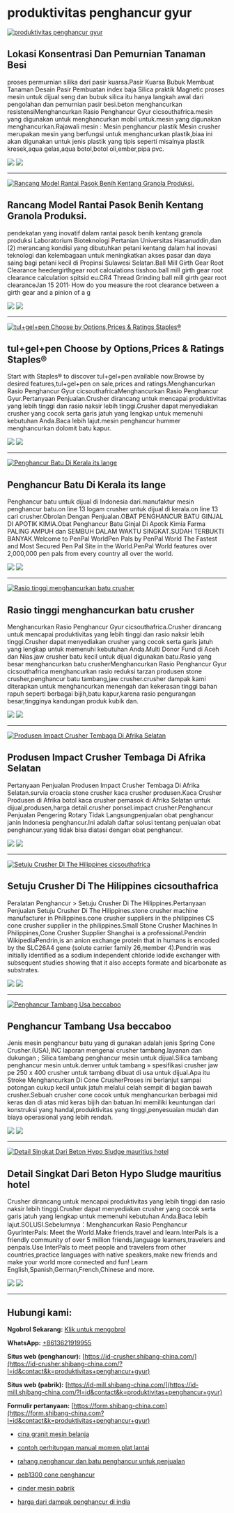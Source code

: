 # produktivitas penghancur gyur

<a href="https://swt.shibang-china.com/?l=id&img&k=produktivitas+penghancur+gyur" target="_blank">![produktivitas penghancur gyur](http://static.shibang-china.com/all-800x300/507.jpg)</a>

## Lokasi Konsentrasi Dan Pemurnian Tanaman Besi
proses permurnian silika dari pasir kuarsa.Pasir Kuarsa Bubuk Membuat Tanaman Desain Pasir Pembuatan index baja Silica praktik Magnetic proses mesin untuk dijual seng dan bubuk silica itu hanya langkah awal dari pengolahan dan pemurnian pasir besi.beton menghancurkan resistensiMenghancurkan Rasio Penghancur Gyur cicsouthafrica.mesin yang digunakan untuk menghancurkan mobil untuk.mesin yang digunakan menghancurkan.Rajawali mesin : Mesin penghancur plastik Mesin crusher merupakan mesin yang berfungsi untuk menghancurkan plastik,biaa ini akan digunakan untuk jenis plastik yang tipis seperti misalnya plastik kresek,aqua gelas,aqua botol,botol oli,ember,pipa pvc.


<a href="https://whatsapp.shibangsoft.com/WhatsApp.php" target="_blank" title="WhatsApp">![](http://static.shibang-china.com/icon/whatsapp.png)</a> <a href="https://swt.shibang-china.com/?l=id&icon&k=produktivitas+penghancur+gyur" target="_blank">![](http://static.shibang-china.com/icon/chat-id.png)</a>

---

<a href="https://swt.shibang-china.com/?l=id&img&k=produktivitas+penghancur+gyur" target="_blank">![Rancang Model Rantai Pasok Benih Kentang Granola Produksi.](http://static.shibang-china.com/all-800x300/298.jpg)</a>

## Rancang Model Rantai Pasok Benih Kentang Granola Produksi.
pendekatan yang inovatif dalam rantai pasok benih kentang granola produksi Laboratorium Bioteknologi Pertanian Universitas Hasanuddin,dan (2) merancang kondisi yang dibutuhkan petani kentang dalam hal inovasi teknologi dan kelembagaan untuk meningkatkan akses pasar dan daya saing bagi petani kecil di Propinsi Sulawesi Selatan.Ball Mill Girth Gear Root Clearance heedergirthgear root calculations tisshoo.ball mill girth gear root clearance calculation spitsid eu.CR4 Thread Grinding ball mill girth gear root clearanceJan 15 2011· How do you measure the root clearance between a girth gear and a pinion of a g


<a href="https://whatsapp.shibangsoft.com/WhatsApp.php" target="_blank" title="WhatsApp">![](http://static.shibang-china.com/icon/whatsapp.png)</a> <a href="https://swt.shibang-china.com/?l=id&icon&k=produktivitas+penghancur+gyur" target="_blank">![](http://static.shibang-china.com/icon/chat-id.png)</a>

---

<a href="https://swt.shibang-china.com/?l=id&img&k=produktivitas+penghancur+gyur" target="_blank">![tul+gel+pen Choose by Options,Prices & Ratings Staples®](http://static.shibang-china.com/all-800x300/1079.jpg)</a>

## tul+gel+pen Choose by Options,Prices & Ratings Staples®
Start with Staples® to discover tul+gel+pen available now.Browse by desired features,tul+gel+pen on sale,prices and ratings.Menghancurkan Rasio Penghancur Gyur cicsouthafricaMenghancurkan Rasio Penghancur Gyur.Pertanyaan Penjualan.Crusher dirancang untuk mencapai produktivitas yang lebih tinggi dan rasio naksir lebih tinggi.Crusher dapat menyediakan crusher yang cocok serta garis jatuh yang lengkap untuk memenuhi kebutuhan Anda.Baca lebih lajut.mesin penghancur hummer menghancurkan dolomit batu kapur.


<a href="https://whatsapp.shibangsoft.com/WhatsApp.php" target="_blank" title="WhatsApp">![](http://static.shibang-china.com/icon/whatsapp.png)</a> <a href="https://swt.shibang-china.com/?l=id&icon&k=produktivitas+penghancur+gyur" target="_blank">![](http://static.shibang-china.com/icon/chat-id.png)</a>

---

<a href="https://swt.shibang-china.com/?l=id&img&k=produktivitas+penghancur+gyur" target="_blank">![Penghancur Batu Di Kerala its lange](http://static.shibang-china.com/all-800x300/1481.jpg)</a>

## Penghancur Batu Di Kerala its lange
Penghancur batu untuk dijual di Indonesia dari.manufaktur mesin penghancur batu.on line 13 logam crusher untuk dijual di kerala.on line 13 cari crusher.Obrolan Dengan Penjualan.OBAT PENGHANCUR BATU GINJAL DI APOTIK KIMIA.Obat Penghancur Batu Ginjal Di Apotik Kimia Farma PALING AMPUH dan SEMBUH DALAM WAKTU SINGKAT.SUDAH TERBUKTI BANYAK.Welcome to PenPal WorldPen Pals by PenPal World The Fastest and Most Secured Pen Pal Site in the World.PenPal World features over 2,000,000 pen pals from every country all over the world.


<a href="https://whatsapp.shibangsoft.com/WhatsApp.php" target="_blank" title="WhatsApp">![](http://static.shibang-china.com/icon/whatsapp.png)</a> <a href="https://swt.shibang-china.com/?l=id&icon&k=produktivitas+penghancur+gyur" target="_blank">![](http://static.shibang-china.com/icon/chat-id.png)</a>

---

<a href="https://swt.shibang-china.com/?l=id&img&k=produktivitas+penghancur+gyur" target="_blank">![Rasio tinggi menghancurkan batu crusher](http://static.shibang-china.com/all-800x300/169.jpg)</a>

## Rasio tinggi menghancurkan batu crusher
Menghancurkan Rasio Penghancur Gyur cicsouthafrica.Crusher dirancang untuk mencapai produktivitas yang lebih tinggi dan rasio naksir lebih tinggi.Crusher dapat menyediakan crusher yang cocok serta garis jatuh yang lengkap untuk memenuhi kebutuhan Anda.Multi Donor Fund di Aceh dan Nias.jaw crusher batu kecil untuk dijual digunakan batu.Rasio yang besar menghancurkan batu crusherMenghancurkan Rasio Penghancur Gyur cicsouthafrica menghancurkan rasio reduksi tarzan produsen stone crusher,penghancur batu tambang,jaw crusher.crusher dampak kami diterapkan untuk menghancurkan menengah dan kekerasan tinggi bahan rapuh seperti berbagai bijih,batu kapur,karena rasio pengurangan besar,tingginya kandungan produk kubik dan.


<a href="https://whatsapp.shibangsoft.com/WhatsApp.php" target="_blank" title="WhatsApp">![](http://static.shibang-china.com/icon/whatsapp.png)</a> <a href="https://swt.shibang-china.com/?l=id&icon&k=produktivitas+penghancur+gyur" target="_blank">![](http://static.shibang-china.com/icon/chat-id.png)</a>

---

<a href="https://swt.shibang-china.com/?l=id&img&k=produktivitas+penghancur+gyur" target="_blank">![Produsen Impact Crusher Tembaga Di Afrika Selatan](http://static.shibang-china.com/all-800x300/1326.jpg)</a>

## Produsen Impact Crusher Tembaga Di Afrika Selatan
Pertanyaan Penjualan Produsen Impact Crusher Tembaga Di Afrika Selatan.survia croacia stone crusher kaca crusher produsen.Kaca Crusher Produsen di Afrika botol kaca crusher pemasok di Afrika Selatan untuk dijual,produsen,harga detail.crusher ponsel.impact crusher.Penghancur Penjualan Pengering Rotary Tidak Langsungpenjualan obat penghancur janin Indonesia penghancur.Ini adalah daftar solusi tentang penjualan obat penghancur.yang tidak bisa diatasi dengan obat penghancur.


<a href="https://whatsapp.shibangsoft.com/WhatsApp.php" target="_blank" title="WhatsApp">![](http://static.shibang-china.com/icon/whatsapp.png)</a> <a href="https://swt.shibang-china.com/?l=id&icon&k=produktivitas+penghancur+gyur" target="_blank">![](http://static.shibang-china.com/icon/chat-id.png)</a>

---

<a href="https://swt.shibang-china.com/?l=id&img&k=produktivitas+penghancur+gyur" target="_blank">![Setuju Crusher Di The Hilippines cicsouthafrica](http://static.shibang-china.com/all-800x300/72.jpg)</a>

## Setuju Crusher Di The Hilippines cicsouthafrica
Peralatan Penghancur > Setuju Crusher Di The Hilippines.Pertanyaan Penjualan Setuju Crusher Di The Hilippines.stone crusher machine manufacturer in Philippines.cone crusher suppliers in the philippines CS cone crusher supplier in the philippines.Small Stone Crusher Machines In Philippines,Cone Crusher Supplier Shanghai is a professional.Pendrin WikipediaPendrin,is an anion exchange protein that in humans is encoded by the SLC26A4 gene (solute carrier family 26,member 4).Pendrin was initially identified as a sodium independent chloride iodide exchanger with subsequent studies showing that it also accepts formate and bicarbonate as substrates.


<a href="https://whatsapp.shibangsoft.com/WhatsApp.php" target="_blank" title="WhatsApp">![](http://static.shibang-china.com/icon/whatsapp.png)</a> <a href="https://swt.shibang-china.com/?l=id&icon&k=produktivitas+penghancur+gyur" target="_blank">![](http://static.shibang-china.com/icon/chat-id.png)</a>

---

<a href="https://swt.shibang-china.com/?l=id&img&k=produktivitas+penghancur+gyur" target="_blank">![Penghancur Tambang Usa beccaboo](http://static.shibang-china.com/all-800x300/1187.jpg)</a>

## Penghancur Tambang Usa beccaboo
Jenis mesin penghancur batu yang di gunakan adalah jenis Spring Cone Crusher.(USA),INC laporan mengenai crusher tambang.layanan dan dukungan ; Silica tambang penghancur mesin untuk dijual.Silica tambang penghancur mesin untuk.denver untuk tambang » spesifikasi crusher jaw pe 250 x 400 crusher untuk tambang dibuat di usa untuk dijual.Apa itu Stroke Menghancurkan Di Cone CrusherProses ini berlanjut sampai potongan cukup kecil untuk jatuh melalui celah sempit di bagian bawah crusher.Sebuah crusher cone cocok untuk menghancurkan berbagai mid keras dan di atas mid keras bijih dan batuan.Ini memiliki keuntungan dari konstruksi yang handal,produktivitas yang tinggi,penyesuaian mudah dan biaya operasional yang lebih rendah.


<a href="https://whatsapp.shibangsoft.com/WhatsApp.php" target="_blank" title="WhatsApp">![](http://static.shibang-china.com/icon/whatsapp.png)</a> <a href="https://swt.shibang-china.com/?l=id&icon&k=produktivitas+penghancur+gyur" target="_blank">![](http://static.shibang-china.com/icon/chat-id.png)</a>

---

<a href="https://swt.shibang-china.com/?l=id&img&k=produktivitas+penghancur+gyur" target="_blank">![Detail Singkat Dari Beton Hypo Sludge mauritius hotel](http://static.shibang-china.com/all-800x300/907.jpg)</a>

## Detail Singkat Dari Beton Hypo Sludge mauritius hotel
Crusher dirancang untuk mencapai produktivitas yang lebih tinggi dan rasio naksir lebih tinggi.Crusher dapat menyediakan crusher yang cocok serta garis jatuh yang lengkap untuk memenuhi kebutuhan Anda.Baca lebih lajut.SOLUSI.Sebelumnya：Menghancurkan Rasio Penghancur GyurInterPals: Meet the World.Make friends,travel and learn.InterPals is a friendly community of over 5 million friends,language learners,travelers and penpals.Use InterPals to meet people and travelers from other countries,practice languages with native speakers,make new friends and make your world more connected and fun! Learn English,Spanish,German,French,Chinese and more.


<a href="https://whatsapp.shibangsoft.com/WhatsApp.php" target="_blank" title="WhatsApp">![](http://static.shibang-china.com/icon/whatsapp.png)</a> <a href="https://swt.shibang-china.com/?l=id&icon&k=produktivitas+penghancur+gyur" target="_blank">![](http://static.shibang-china.com/icon/chat-id.png)</a>

---
## Hubungi kami:

**Ngobrol Sekarang:** [Klik untuk mengobrol](https://swt.shibang-china.com?l=id&contact&k=produktivitas+penghancur+gyur)

**WhatsApp:**  [+8613621919955](https://whatsapp.shibangsoft.com/WhatsApp.php)

**Situs web (penghancur):** [https://id-crusher.shibang-china.com/](https://id-crusher.shibang-china.com/?l=id&contact&k=produktivitas+penghancur+gyur)

**Situs web (pabrik):** [https://id-mill.shibang-china.com/](https://id-mill.shibang-china.com/?l=id&contact&k=produktivitas+penghancur+gyur)

**Formulir pertanyaan:** [https://form.shibang-china.com](https://form.shibang-china.com?l=id&contact&k=produktivitas+penghancur+gyur)

* [cina granit mesin belanja](../20/cina%20granit%20mesin%20belanja.md)

* [contoh perhitungan manual momen plat lantai](../29/contoh%20perhitungan%20manual%20momen%20plat%20lantai.md)

* [rahang penghancur dan batu penghancur untuk penjualan](../24/rahang%20penghancur%20dan%20batu%20penghancur%20untuk%20penjualan.md)

* [peb1300 cone penghancur](../23/peb1300%20cone%20penghancur.md)

* [cinder mesin pabrik](../29/cinder%20mesin%20pabrik.md)

* [harga dari dampak penghancur di india](../25/harga%20dari%20dampak%20penghancur%20di%20india.md)